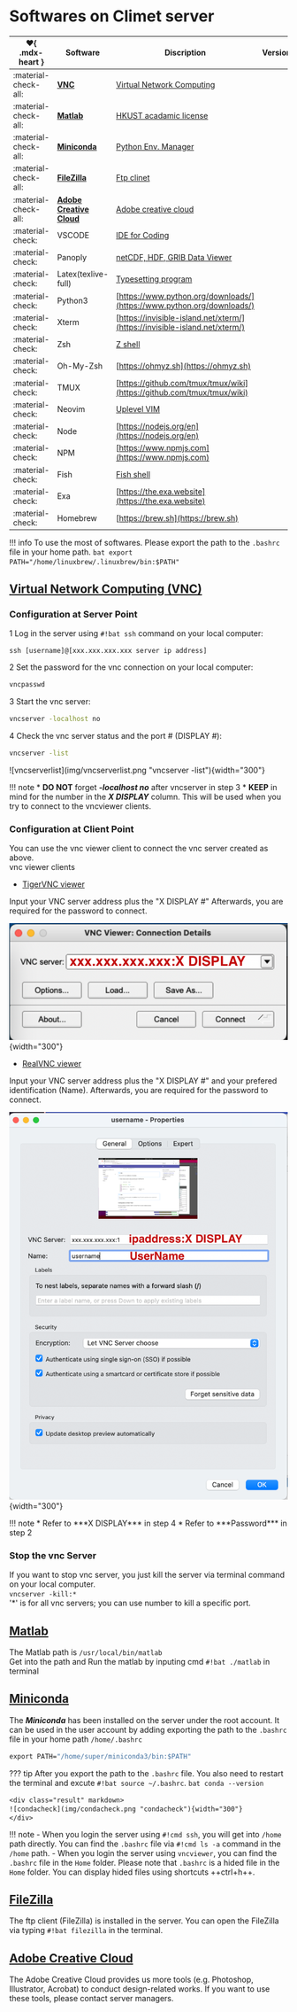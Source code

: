 # Softwares on Climet server

| :heart:{ .mdx-heart } | Software                           | Discription                                                                        | Version                                  |
| --------------------- | ---------------------------------- | ---------------------------------------------------------------------------------- | ---------------------------------------- |
| :material-check-all:  | [**VNC**](#vnc)                    | [Virtual Network Computing](https://tigervnc.org)                                  | <!-- md:version 1.13.0 -->               |
| :material-check-all:  | [**Matlab**](#matlab)              | [HKUST acadamic license](https://download.ust.hk/apps/site/info/matlab2023a.html)  | <!-- md:version 2023a -->                |
| :material-check-all:  | [**Miniconda**](#miniconda)        | [Python Env. Manager](https://docs.conda.io/projects/miniconda/en/latest/)         | <!-- md:version V23.5.0 -->              |
| :material-check-all:  | [**FileZilla**](#filezilla)        | [Ftp clinet](https://filezilla-project.org/)                                       | <!-- md:version V3.46.3 -->              |
| :material-check-all:  | [**Adobe Creative Cloud**](#Adobe) | [Adobe creative cloud](https://www.adobe.com/hk_en/creativecloud.html)             | <!-- md:version V2024 -->                |
| :material-check:      | VSCODE                             | [IDE for Coding](https://code.visualstudio.com)                                    | <!-- md:version V1.82.2 -->              |
| :material-check:      | Panoply                            | [netCDF, HDF, GRIB Data Viewer](https://www.giss.nasa.gov/tools/panoply/download/) | <!-- md:version V5.2.9 -->               |
| :material-check:      | Latex(texlive-full)                | [Typesetting program](https://www.tug.org/texlive/)                                | <!-- md:version TeX Live 2019/Debian --> |
| :material-check:      | Python3                            | [https://www.python.org/downloads/](https://www.python.org/downloads/)             | <!-- md:version V3.10.11 -->             |
| :material-check:      | Xterm                              | [https://invisible-island.net/xterm/](https://invisible-island.net/xterm/)         | <!-- md:version XTerm(384) -->           |
| :material-check:      | Zsh                                | [Z shell](https://github.com/ohmyzsh/ohmyzsh/wiki/Installing-ZSH)                  | <!-- md:version V5.9 -->                 |
| :material-check:      | Oh-My-Zsh                          | [https://ohmyz.sh](https://ohmyz.sh)                                               | <!-- md:version master (a17789e) -->     |
| :material-check:      | TMUX                               | [https://github.com/tmux/tmux/wiki](https://github.com/tmux/tmux/wiki)             | <!-- md:version V3.3a -->                |
| :material-check:      | Neovim                             | [Uplevel VIM](https://neovim.io)                                                   | <!-- md:version V0.9.1 -->               |
| :material-check:      | Node                               | [https://nodejs.org/en](https://nodejs.org/en)                                     | <!-- md:version V20.4.0 -->              |
| :material-check:      | NPM                                | [https://www.npmjs.com](https://www.npmjs.com)                                     | <!-- md:version V9.7.2 -->               |
| :material-check:      | Fish                               | [Fish shell](https://fishshell.com)                                                | <!-- md:version V3.6.1 -->               |
| :material-check:      | Exa                                | [https://the.exa.website](https://the.exa.website)                                 | <!-- md:version V0.10.1 -->              |
| :material-check:      | Homebrew                           | [https://brew.sh](https://brew.sh)                                                 | <!-- md:version V2.5.0 -->               |

!!! info
    To use the most of softwares. Please export the path to the `.bashrc` file in
    your home path.
    ```bat
    export PATH="/home/linuxbrew/.linuxbrew/bin:$PATH"
    ```

## [Virtual Network Computing (VNC)](#vnc)

### Configuration at Server Point

1 Log in the server using `#!bat ssh` command on your local computer:

```{ .yaml .no-copy}
ssh [username]@[xxx.xxx.xxx.xxx server ip address]
```

2 Set the password for the vnc connection on your local computer:

```bat
vncpasswd
```

3 Start the vnc server:

```bat
vncserver -localhost no
```

4 Check the vnc server status and the port # (DISPLAY #):

```bat
vncserver -list
```

<div class="result" markdown>
![vncserverlist](img/vncserverlist.png "vncserver -list"){width="300"} 
</div>

!!! note \* **DO NOT** forget **_-localhost no_** after vncserver in step 3 \* **KEEP** in mind for the number in the **_X DISPLAY_** column.
This will be used when you try to connect to the vncviewer clients.

### Configuration at Client Point

You can use the vnc viewer client to connect the vnc server created as above. <br>
vnc viewer clients <br>

- [TigerVNC viewer](https://tigervnc.org)
<div class="grid" markdown>
Input your VNC server address plus the "X DISPLAY #"
Afterwards, you are required for the password to connect.

![tigervncviewer](img/tigervnc.png "tigervncviewer"){width="300"}

</div>

- [RealVNC viewer](https://www.realvnc.com/en/)
<div class="grid" markdown>
Input your VNC server address plus the "X DISPLAY #" and your prefered
identification (Name). Afterwards, you are required for the password to connect.

![realvncviewer](img/realvnc.png "realvncvncviewer"){width="300"}

</div>
!!! note 
    * Refer to ***X DISPLAY*** in step 4 
    * Refer to ***Password*** in step 2

### Stop the vnc Server

If you want to stop vnc server, you just kill the server via terminal command on your local computer. <br>
`vncserver -kill:*` <br>
'\*' is for all vnc servers; you can use number to kill a specific port.

## [Matlab](#matlab)

The Matlab path is `/usr/local/bin/matlab`  
Get into the path and Run the matlab by inputing cmd `#!bat ./matlab` in terminal

## [Miniconda](#miniconda)

The **_Miniconda_** has been installed on the server under the root account.
It can be used in the user account by adding exporting the path to the `.bashrc` file in
your home path `/home/.bashrc`

```bat
export PATH="/home/super/miniconda3/bin:$PATH"
```

??? tip
    After you export the path to the `.bashrc` file.
    You also need to restart the terminal and excute `#!bat source ~/.bashrc`.
    ```bat
    conda --version
    ```

    <div class="result" markdown>
    ![condacheck](img/condacheck.png "condacheck"){width="300"}
    </div>

!!! note
    - When you login the server using `#!cmd ssh`, you will get into `/home` path directly.
      You can find the `.bashrc` file via `#!cmd ls -a` command in the `/home` path.
    - When you login the server using `vncviewer`, you can find the `.bashrc` file in the
      `Home` folder. Please note that `.bashrc` is a hided file in the `Home` folder.
      You can display hided files using shortcuts ++ctrl+h++.

## [FileZilla](#filezilla)

The ftp client (FileZilla) is installed in the server. You can open the FileZilla via typing
`#!bat filezilla` in the terminal.

## [Adobe Creative Cloud](#Adobe)

The Adobe Creative Cloud provides us more tools (e.g. Photoshop, Illustrator, Acrobat) to conduct design-related works.
If you want to use these tools, please contact server managers.

